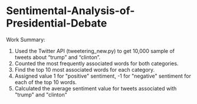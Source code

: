 # Sentimental-Analysis-of-Presidential-Debate

Work Summary:
 
1) Used the Twitter API (tweetering_new.py) to get 10,000 sample of tweets about “trump” and “clinton”.
2) Counted the most frequently associated words for both categories.
3) Find the top 10 most associated words for each category.
4) Assigned value 1 for "positive" sentiment, -1 for "negative" sentiment for each of the top 10 words.
5) Calculated the average sentiment value for tweets associated with "trump" and "clinton"